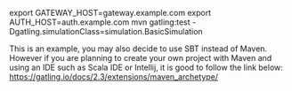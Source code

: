 export GATEWAY_HOST=gateway.example.com
export AUTH_HOST=auth.example.com
mvn gatling:test -Dgatling.simulationClass=simulation.BasicSimulation

This is an example, you may also decide to use SBT instead of Maven.
However if you are planning to create your own project with Maven and using an IDE such as Scala IDE or Intellij, 
it is good to follow the link below:
https://gatling.io/docs/2.3/extensions/maven_archetype/

